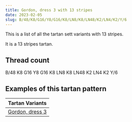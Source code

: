 ```yaml
---
title: Gordon, dress 3 with 13 stripes
date: 2023-02-05
slug: B/48/K8/G16/Y8/G16/K8/LN8/K8/LN48/K2/LN4/K2/Y/6
---
```

This is a list of all the tartan sett variants with 13 stripes.

It is a 13 stripes tartan.


## Thread count
B/48 K8 G16 Y8 G16 K8 LN8 K8 LN48 K2 LN4 K2 Y/6

## Examples of this tartan pattern

| Tartan Variants |
|---------------|
| [Gordon, dress 3](/variants/b/48/k8/g16/y8/g16/k8/ln8/k8/ln48/k2/ln4/k2/y/6-b304080-g008000-k000000-lne0e0e0-yf0c000)||
